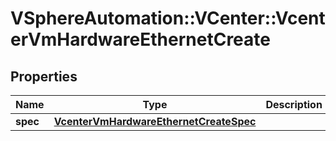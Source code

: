 # VSphereAutomation::VCenter::VcenterVmHardwareEthernetCreate

## Properties
Name | Type | Description | Notes
------------ | ------------- | ------------- | -------------
**spec** | [**VcenterVmHardwareEthernetCreateSpec**](VcenterVmHardwareEthernetCreateSpec.md) |  | [optional] 


